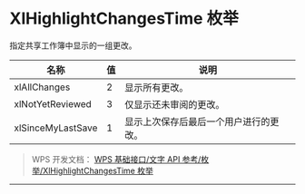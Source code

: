 # XlHighlightChangesTime 枚举

指定共享工作簿中显示的一组更改。

| 名称              | 值  | 说明                                   |
|-------------------|-----|----------------------------------------|
| xlAllChanges      | 2   | 显示所有更改。                         |
| xlNotYetReviewed  | 3   | 仅显示还未审阅的更改。                 |
| xlSinceMyLastSave | 1   | 显示上次保存后最后一个用户进行的更改。 |

> WPS 开发文档： [WPS 基础接口/文字 API 参考/枚举/XlHighlightChangesTime 枚举](https://qn.cache.wpscdn.cn/encs/doc/office_v19/topics/WPS%20%E5%9F%BA%E7%A1%80%E6%8E%A5%E5%8F%A3/%E6%96%87%E5%AD%97%20API%20%E5%8F%82%E8%80%83/%E6%9E%9A%E4%B8%BE/XlHighlightChangesTime%20%E6%9E%9A%E4%B8%BE.html)

------------------------------------------------------------------------

